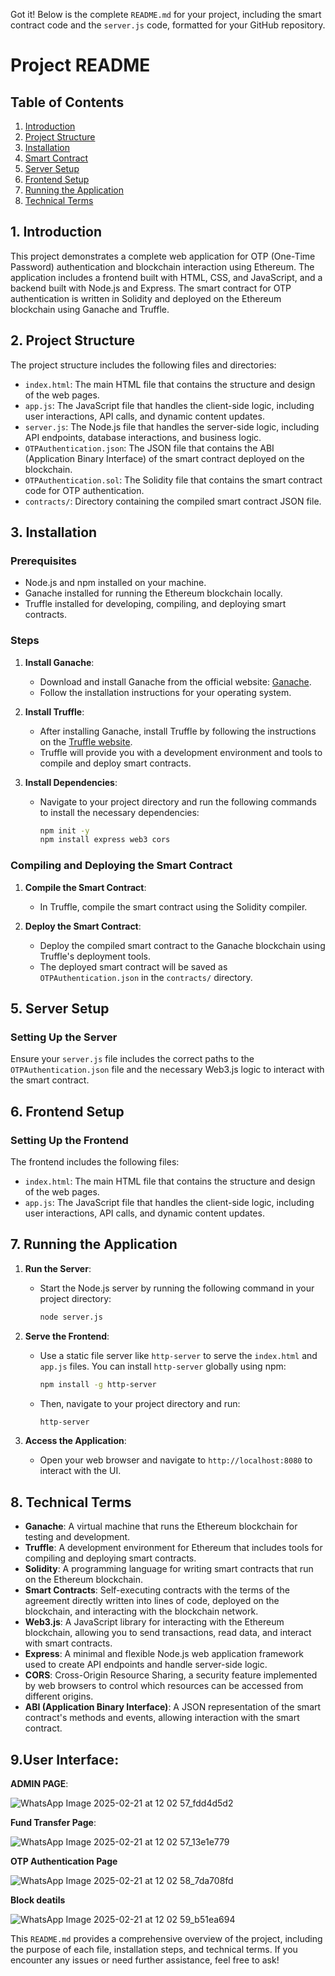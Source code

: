 Got it! Below is the complete `README.md` for your project, including the smart contract code and the `server.js` code, formatted for your GitHub repository.

# Project README

## Table of Contents

1. [Introduction](#introduction)
2. [Project Structure](#project-structure)
3. [Installation](#installation)
4. [Smart Contract](#smart-contract)
5. [Server Setup](#server-setup)
6. [Frontend Setup](#frontend-setup)
7. [Running the Application](#running-the-application)
8. [Technical Terms](#technical-terms)

## 1. Introduction

This project demonstrates a complete web application for OTP (One-Time Password) authentication and blockchain interaction using Ethereum. The application includes a frontend built with HTML, CSS, and JavaScript, and a backend built with Node.js and Express. The smart contract for OTP authentication is written in Solidity and deployed on the Ethereum blockchain using Ganache and Truffle.

## 2. Project Structure

The project structure includes the following files and directories:

- `index.html`: The main HTML file that contains the structure and design of the web pages.
- `app.js`: The JavaScript file that handles the client-side logic, including user interactions, API calls, and dynamic content updates.
- `server.js`: The Node.js file that handles the server-side logic, including API endpoints, database interactions, and business logic.
- `OTPAuthentication.json`: The JSON file that contains the ABI (Application Binary Interface) of the smart contract deployed on the blockchain.
- `OTPAuthentication.sol`: The Solidity file that contains the smart contract code for OTP authentication.
- `contracts/`: Directory containing the compiled smart contract JSON file.

## 3. Installation

### Prerequisites

- Node.js and npm installed on your machine.
- Ganache installed for running the Ethereum blockchain locally.
- Truffle installed for developing, compiling, and deploying smart contracts.

### Steps

1. **Install Ganache**:
   - Download and install Ganache from the official website: [Ganache](https://www.trufflesuite.com/ganache).
   - Follow the installation instructions for your operating system.

2. **Install Truffle**:
   - After installing Ganache, install Truffle by following the instructions on the [Truffle website](https://www.trufflesuite.com/).
   - Truffle will provide you with a development environment and tools to compile and deploy smart contracts.

3. **Install Dependencies**:
   - Navigate to your project directory and run the following commands to install the necessary dependencies:
     ```sh
     npm init -y
     npm install express web3 cors
     ```
### Compiling and Deploying the Smart Contract

1. **Compile the Smart Contract**:
   - In Truffle, compile the smart contract using the Solidity compiler.

2. **Deploy the Smart Contract**:
   - Deploy the compiled smart contract to the Ganache blockchain using Truffle's deployment tools.
   - The deployed smart contract will be saved as `OTPAuthentication.json` in the `contracts/` directory.

## 5. Server Setup

### Setting Up the Server

Ensure your `server.js` file includes the correct paths to the `OTPAuthentication.json` file and the necessary Web3.js logic to interact with the smart contract.
## 6. Frontend Setup

### Setting Up the Frontend

The frontend includes the following files:

- `index.html`: The main HTML file that contains the structure and design of the web pages.
- `app.js`: The JavaScript file that handles the client-side logic, including user interactions, API calls, and dynamic content updates.


## 7. Running the Application

1. **Run the Server**:
   - Start the Node.js server by running the following command in your project directory:
     ```sh
     node server.js
     ```

2. **Serve the Frontend**:
   - Use a static file server like `http-server` to serve the `index.html` and `app.js` files. You can install `http-server` globally using npm:
     ```sh
     npm install -g http-server
     ```
   - Then, navigate to your project directory and run:
     ```sh
     http-server
     ```

3. **Access the Application**:
   - Open your web browser and navigate to `http://localhost:8080` to interact with the UI.

## 8. Technical Terms

- **Ganache**: A virtual machine that runs the Ethereum blockchain for testing and development.
- **Truffle**: A development environment for Ethereum that includes tools for compiling and deploying smart contracts.
- **Solidity**: A programming language for writing smart contracts that run on the Ethereum blockchain.
- **Smart Contracts**: Self-executing contracts with the terms of the agreement directly written into lines of code, deployed on the blockchain, and interacting with the blockchain network.
- **Web3.js**: A JavaScript library for interacting with the Ethereum blockchain, allowing you to send transactions, read data, and interact with smart contracts.
- **Express**: A minimal and flexible Node.js web application framework used to create API endpoints and handle server-side logic.
- **CORS**: Cross-Origin Resource Sharing, a security feature implemented by web browsers to control which resources can be accessed from different origins.
- **ABI (Application Binary Interface)**: A JSON representation of the smart contract's methods and events, allowing interaction with the smart contract.
## 9.User Interface:


**ADMIN PAGE**:


![WhatsApp Image 2025-02-21 at 12 02 57_fdd4d5d2](https://github.com/user-attachments/assets/0ec926b2-833d-4c5f-8558-014d14da0bb7)

**Fund Transfer Page**:

![WhatsApp Image 2025-02-21 at 12 02 57_13e1e779](https://github.com/user-attachments/assets/5e9680ce-d900-4b4c-b10c-48e902441498)


**OTP Authentication Page**

![WhatsApp Image 2025-02-21 at 12 02 58_7da708fd](https://github.com/user-attachments/assets/bff7d3e5-c87c-4593-8262-6ba74d871738)

**Block deatils**

![WhatsApp Image 2025-02-21 at 12 02 59_b51ea694](https://github.com/user-attachments/assets/2f65f696-d085-4216-88b4-780b0368c289)


This `README.md` provides a comprehensive overview of the project, including the purpose of each file, installation steps, and technical terms. If you encounter any issues or need further assistance, feel free to ask!
